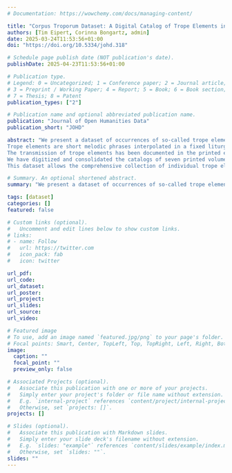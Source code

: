 ```yaml
---
# Documentation: https://wowchemy.com/docs/managing-content/

title: "Corpus Troporum Dataset: A Digital Catalog of Trope Elements in Medieval Chant"
authors: [Tim Eipert, Corinna Bongartz, admin]
date: 2025-03-24T11:53:56+01:00
doi: "https://doi.org/10.5334/johd.318"

# Schedule page publish date (NOT publication's date).
publishDate: 2025-04-23T11:53:56+01:00

# Publication type.
# Legend: 0 = Uncategorized; 1 = Conference paper; 2 = Journal article;
# 3 = Preprint / Working Paper; 4 = Report; 5 = Book; 6 = Book section;
# 7 = Thesis; 8 = Patent
publication_types: ["2"]

# Publication name and optional abbreviated publication name.
publication: "Journal of Open Humanities Data"
publication_short: "JOHD"

abstract: "We present a dataset of occurrences of so-called trope elements in manuscripts of European medieval chant. 
Trope elements are short melodic phrases interpolated in a fixed liturgical music repertoire and reflect changes and additions to liturgical chants shaped by regional aesthetic and political circumstances. 
The transmission of trope elements has been documented in the printed edition of Corpus Troporum (CT). 
We have digitized and consolidated the catalogs of seven printed volumes of CT. 
This dataset allows the comprehensive collection of individual trope elements to be analyzed using computational methods, such as network analysis, providing a clearer understanding of medieval music transmission. "

# Summary. An optional shortened abstract.
summary: "We present a dataset of occurrences of so-called trope elements in manuscripts of European medieval chant. "

tags: [dataset]
categories: []
featured: false

# Custom links (optional).
#   Uncomment and edit lines below to show custom links.
# links:
# - name: Follow
#   url: https://twitter.com
#   icon_pack: fab
#   icon: twitter

url_pdf:
url_code:
url_dataset:
url_poster:
url_project:
url_slides:
url_source:
url_video:

# Featured image
# To use, add an image named `featured.jpg/png` to your page's folder. 
# Focal points: Smart, Center, TopLeft, Top, TopRight, Left, Right, BottomLeft, Bottom, BottomRight.
image:
  caption: ""
  focal_point: ""
  preview_only: false

# Associated Projects (optional).
#   Associate this publication with one or more of your projects.
#   Simply enter your project's folder or file name without extension.
#   E.g. `internal-project` references `content/project/internal-project/index.md`.
#   Otherwise, set `projects: []`.
projects: []

# Slides (optional).
#   Associate this publication with Markdown slides.
#   Simply enter your slide deck's filename without extension.
#   E.g. `slides: "example"` references `content/slides/example/index.md`.
#   Otherwise, set `slides: ""`.
slides: ""
---
```


